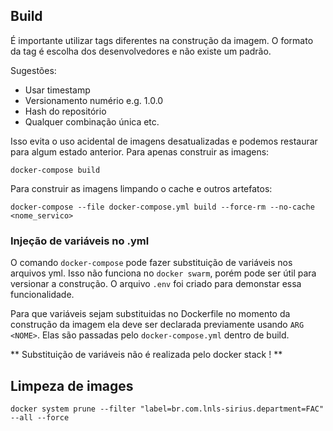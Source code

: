 ## Build
É importante utilizar tags diferentes na construção da imagem. O formato da tag é escolha dos desenvolvedores e não existe um padrão.

Sugestões:

* Usar timestamp
* Versionamento numério e.g. 1.0.0
* Hash do repositório
* Qualquer combinação única etc.

Isso evita o uso acidental de imagens desatualizadas e podemos restaurar para algum estado anterior.
Para apenas construir as imagens:
```command
docker-compose build
```
Para construir as imagens limpando o cache e outros artefatos:
```command
docker-compose --file docker-compose.yml build --force-rm --no-cache <nome_servico>
```

### Injeção de variáveis no .yml

O comando `docker-compose` pode fazer substituição de variáveis nos arquivos yml.
Isso não funciona no `docker swarm`, porém pode ser útil para versionar a construção.
O arquivo `.env` foi criado para demonstar essa funcionalidade.

Para que variáveis sejam substituidas no Dockerfile no momento da construção da imagem ela deve ser declarada previamente usando `ARG <NOME>`.
Elas são passadas pelo `docker-compose.yml` dentro de build.

** Substituição de variáveis não é realizada pelo docker stack ! **

## Limpeza de images
```command
docker system prune --filter "label=br.com.lnls-sirius.department=FAC" --all --force
```
